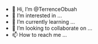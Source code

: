 - 👋 Hi, I’m @TerrenceObuah
- 👀 I’m interested in ...
- 🌱 I’m currently learning ...
- 💞️ I’m looking to collaborate on ...
- 📫 How to reach me ...

<!---
TerrenceObuah/TerrenceObuah is a ✨ special ✨ repository because its `README.md` (this file) appears on your GitHub profile.
You can click the Preview link to take a look at your changes.
--->
